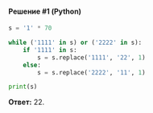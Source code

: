 #### Решение #1 (Python)
```python
s = '1' * 70

while ('1111' in s) or ('2222' in s):
	if '1111' in s:
		s = s.replace('1111', '22', 1)
	else:
		s = s.replace('2222', '11', 1)

print(s)
```
**Ответ:** 22.
